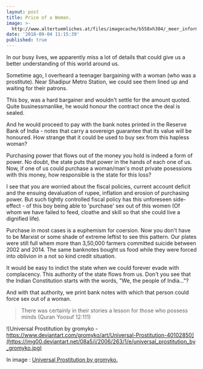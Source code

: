 ```yaml
---
layout: post
title: Price of a Woman.
image: >-
  http://www.altertuemliches.at/files/imagecache/b558xh304/_meer_informatie_head_of_a_prostitute_vincent_van_gogh_1885_0.jpg
date: '2018-09-04 11:15:39'
published: true
---
```


In our busy lives, we apparently miss a lot of details that could give us a better understanding of this world around us.

Sometime ago, I overheard a teenager bargaining with a woman (who was a prostitute). Near Shadipur Metro Station, we could see them lined up and waiting for their patrons.

This boy, was a hard bargainer and wouldn't settle for the amount quoted. Quite businessmanlike, he would honour the contract once the deal is sealed.

And he would proceed to pay with the bank notes printed in the Reserve Bank of India - notes that carry a sovereign guarantee that its value will be honoured. How strange that it could be used to buy sex from this hapless woman?

Purchasing power that flows out of the money you hold is indeed a form of power. No doubt, the state puts that power in the hands of each one of us. Now, if one of us could purchase a woman/man's most private posessions with this money, how responsible is the state for this loss?

I see that you are worried about the fiscal policies, current account deficit and the ensuing devaluation of rupee, inflation and erosion of purchasing power. But such tightly controlled fiscal policy has this unforeseen side-effect - of this boy being able to 'purchase' sex out of this women (Of whom we have failed to feed, cloathe and skill so that she could live a dignified life).

Purchase in most cases is a euphemism for coersion. Now you don't have to be Marxist or some shade of extreme leftist to see this pattern. Our plates were still full whem more than 3,50,000 farmers committed suicide between 2002 and 2014. The same banknotes bought us food while they were forced into oblivion in a not so kind credit situation.

It would be easy to indict the state when we could forever evade with complacency. This authority of the state flows from us. Don't you see that the Indian Constitution starts with the words, "We, the people of India..."?

And with that authority, we print bank notes with which that person could force sex out of a woman.

> There was certainly in their stories a lesson for those who possess minds (Quran Yoosuf 12:111)

![Universal Prostitution by gromyko - https://www.deviantart.com/gromyko/art/Universal-Prostitution-40102850](https://img00.deviantart.net/08a5/i/2006/263/1/e/universal_prostitution_by_gromyko.jpg)

In image : [Universal Prostitution by gromyko.](https://www.deviantart.com/gromyko/art/Universal-Prostitution-40102850 "Universal Prostitution by gromyko.")